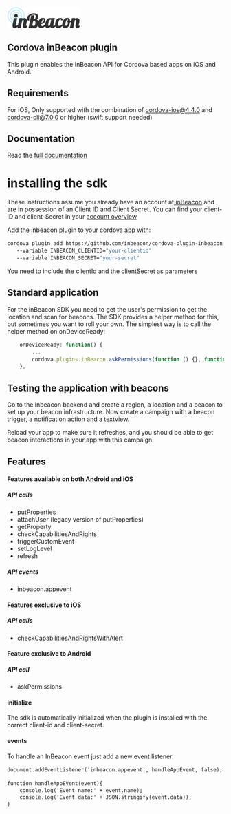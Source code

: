 ![image alt text](documentation/image_0.png)


## Cordova inBeacon plugin

This plugin enables the InBeacon API for Cordova based apps on iOS and Android.

## Requirements

For iOS, Only supported with the combination of cordova-ios@4.4.0 and cordova-cli@7.0.0 or higher (swift support needed)

## Documentation

Read the [full documentation](documentation/README.md)

# installing the sdk

These instructions assume you already have an account at[ inBeacon](https://inbeacon.nl/) and are in possession of an Client ID and Client Secret. You can find your client-ID and client-Secret in your [account overview](http://console.inbeacon.nl/accmgr) 

Add the inbeacon plugin to your cordova app with:

```bash
cordova plugin add https://github.com/inbeacon/cordova-plugin-inbeacon.git 
   --variable INBEACON_CLIENTID="your-clientid" 
   --variable INBEACON_SECRET="your-secret"
```

You need to include the clientId and the clientSecret as parameters

## Standard application

For the inBeacon SDK you need to get the user's permission to get the location and scan for beacons. The SDK provides a helper method for this, but sometimes you want to roll your own.
The simplest way is to call the helper method on onDeviceReady:
```javascript
    onDeviceReady: function() {
		...
        cordova.plugins.inBeacon.askPermissions(function () {}, function (error) {});
    },
```


## Testing the application with beacons
Go to the inbeacon backend and create a region, a location and a beacon to set up your beacon infrastructure. Now create a campaign with a beacon trigger, a notification action and a textview. 

Reload your app to make sure it refreshes, and you should be able to get beacon interactions in your app with this campaign. 

## Features

#### Features available on both Android and iOS

##### API calls

 * putProperties 
 * attachUser (legacy version of putProperties)
 * getProperty
 * checkCapabilitiesAndRights
 * triggerCustomEvent
 * setLogLevel 
 * refresh

##### API events

 * inbeacon.appevent

#### Features exclusive to iOS

##### API calls

 * checkCapabilitiesAndRightsWithAlert

#### Feature exclusive to Android

##### API call

 * askPermissions

#### initialize

The sdk is automatically initialized when the plugin is installed with the correct client-id and client-secret.


#### events

To handle an InBeacon event just add a new event listener.

```
document.addEventListener('inbeacon.appevent', handleAppEvent, false);

function handleAppEVent(event){
    console.log('Event name:' + event.name);
    console.log('Event data:' + JSON.stringify(event.data));
}
```



